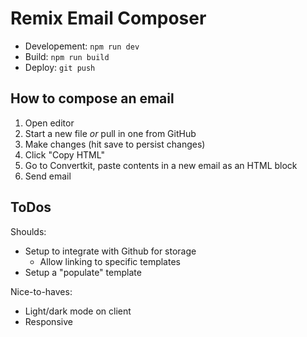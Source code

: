 # Remix Email Composer

- Developement: `npm run dev`
- Build: `npm run build`
- Deploy: `git push`

## How to compose an email

1. Open editor
2. Start a new file _or_ pull in one from GitHub
3. Make changes (hit save to persist changes)
4. Click "Copy HTML"
5. Go to Convertkit, paste contents in a new email as an HTML block
6. Send email

## ToDos

Shoulds:

- Setup to integrate with Github for storage
  - Allow linking to specific templates
- Setup a "populate" template

Nice-to-haves:

- Light/dark mode on client
- Responsive
